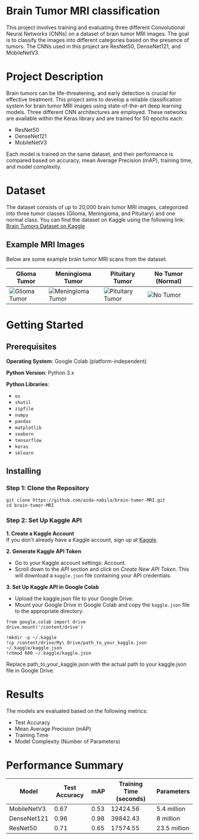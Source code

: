 # Brain Tumor MRI classification
This project involves training and evaluating three different Convolutional Neural Networks (CNNs) on a dataset of brain tumor MRI images. 
The goal is to classify the images into different categories based on the presence of tumors. The CNNs used in this project are ResNet50, DenseNet121, and MobileNetV3.

# Project Description
Brain tumors can be life-threatening, and early detection is crucial for effective treatment. This project aims to develop a reliable classification system for brain tumor 
MRI images using state-of-the-art deep learning models. Three different CNN architectures are employed. These networks are available within the Keras library and are trained for 50 epochs each:

- ResNet50
- DenseNet121
- MobileNetV3
  
Each model is trained on the same dataset, and their performance is compared based on accuracy, mean Average Precision (mAP), training time, and model complexity.

# Dataset

The dataset consists of up to 20,000 brain tumor MRI images, categorized into three tumor classes (Glioma, Meningioma, and Pituitary) and one normal class.
You can find the dataset on Kaggle using the following link:
[Brain Tumors Dataset on Kaggle](https://www.kaggle.com/datasets/mohammadhossein77/brain-tumors-dataset)

## Example MRI Images

Below are some example brain tumor MRI scans from the dataset.

| **Glioma Tumor** | **Meningioma Tumor** | **Pituitary Tumor** | **No Tumor (Normal)** |
|------------------|----------------------|----------------------|----------------------|
| ![Glioma Tumor](Data/Tumor/glioma_tumor/G_1.jpg) | ![Meningioma Tumor](Data/Tumor/meningioma_tumor/M_1.jpg) | ![Pituitary Tumor](Data/Tumor/pituitary_tumor/P_1.jpg) | ![No Tumor](Data/Normal/N_1.jpg) |

# Getting Started
## Prerequisites

**Operating System**: Google Colab (platform-independent)

**Python Version**: Python 3.x

**Python Libraries**:
- `os`
- `shutil`
- `zipfile`
- `numpy`
- `pandas`
- `matplotlib`
- `seaborn`
- `tensorflow`
- `keras`
- `sklearn`

## Installing
### Step 1: Clone the Repository
```
git clone https://github.com/aida-nabila/brain-tumor-MRI.git
cd brain-tumor-MRI
```

### Step 2: Set Up Kaggle API
**1. Create a Kaggle Account** <br>
If you don't already have a Kaggle account, sign up at [Kaggle](https://www.kaggle.com). 

**2. Generate Kaggle API Token**
- Go to your Kaggle account settings: Account.
- Scroll down to the _API_ section and click on _Create New API Token_. This will download a `kaggle.json` file containing your API credentials.

**3. Set Up Kaggle API in Google Colab**
- Upload the kaggle.json file to your Google Drive.
- Mount your Google Drive in Google Colab and copy the `kaggle.json` file to the appropriate directory:

```
from google.colab import drive
drive.mount('/content/drive')

!mkdir -p ~/.kaggle
!cp /content/drive/My\ Drive/path_to_your_kaggle.json ~/.kaggle/kaggle.json
!chmod 600 ~/.kaggle/kaggle.json
```
Replace path_to_your_kaggle.json with the actual path to your kaggle.json file in Google Drive.

# Results
The models are evaluated based on the following metrics:

- Test Accuracy
- Mean Average Precision (mAP)
- Training Time
- Model Complexity (Number of Parameters)

# Performance Summary
| Model       | Test Accuracy | mAP  | Training Time (seconds) | Parameters   |
|-------------|---------------|------|--------------------------|--------------|
| MobileNetV3 | 0.67          | 0.53 | 12424.56                 | 5.4 million  |
| DenseNet121 | 0.96          | 0.98 | 39842.43                 | 8 million    |
| ResNet50    | 0.71          | 0.65 | 17574.55                 | 23.5 million |
